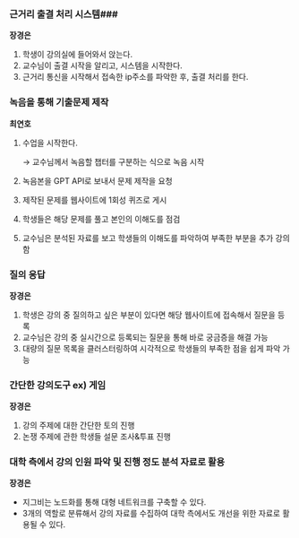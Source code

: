 ### 근거리 출결 처리 시스템###
**장경은**

1. 학생이 강의실에 들어와서 앉는다.
2. 교수님이 출결 시작을 알리고, 시스템을 시작한다.
3. 근거리 통신을 시작해서 접속한 ip주소를 파악한 후, 출결 처리를 한다.

### 녹음을 통해 기출문제 제작 ###
**최연호**

1. 수업을 시작한다.
    
    → 교수님께서 녹음할 챕터를 구분하는 식으로 녹음 시작
    
2. 녹음본을 GPT API로 보내서 문제 제작을 요청
3. 제작된 문제를 웹사이트에 1회성 퀴즈로 게시
4. 학생들은 해당 문제를 풀고 본인의 이해도를 점검
5. 교수님은 분석된 자료를 보고 학생들의 이해도를 파악하여 부족한 부분을 추가 강의함

### 질의 응답 ###
**장경은**

1. 학생은 강의 중 질의하고 싶은 부분이 있다면 해당 웹사이트에 접속해서 질문을 등록
2. 교수님은 강의 중 실시간으로 등록되는 질문을 통해 바로 궁금증을 해결 가능
3. 대량의 질문 목록을 클러스터링하여 시각적으로 학생들의 부족한 점을 쉽게 파악 가능

### 간단한 강의도구 ex) 게임 ###
**장경은**

1. 강의 주제에 대한 간단한 토의 진행
2. 논쟁 주제에 관한 학생들 설문 조사&투표 진행

### 대학 측에서 강의 인원 파악 및 진행 정도 분석 자료로 활용 ###
**장경은**

- 지그비는 노드화를 통해 대형 네트워크를 구축할 수 있다.
- 3개의 역할로 분류해서 강의 자료를 수집하여 대학 측에서도 개선을 위한 자료로 활용될 수 있다.